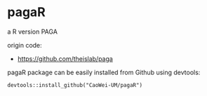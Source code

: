 # pagaR
a R version PAGA

origin code:
* https://github.com/theislab/paga

pagaR package can be easily installed from Github using devtools:
```
devtools::install_github("CaoWei-UM/pagaR")
```
